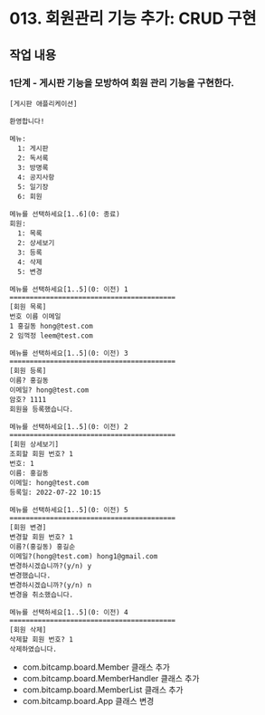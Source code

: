 # 013. 회원관리 기능 추가: CRUD 구현


## 작업 내용

### 1단계 - 게시판 기능을 모방하여 회원 관리 기능을 구현한다.

```
[게시판 애플리케이션]

환영합니다!

메뉴:
  1: 게시판
  2: 독서록
  3: 방명록
  4: 공지사항
  5: 일기장
  6: 회원

메뉴를 선택하세요[1..6](0: 종료) 
회원:
  1: 목록
  2: 상세보기
  3: 등록
  4: 삭제
  5: 변경

메뉴를 선택하세요[1..5](0: 이전) 1
=========================================
[회원 목록]
번호 이름 이메일 
1 홍길동 hong@test.com
2 임꺽정 leem@test.com

메뉴를 선택하세요[1..5](0: 이전) 3
=========================================
[회원 등록]
이름? 홍길동
이메일? hong@test.com
암호? 1111
회원을 등록했습니다.

메뉴를 선택하세요[1..5](0: 이전) 2
=========================================
[회원 상세보기]
조회할 회원 번호? 1
번호: 1
이름: 홍길동
이메일: hong@test.com
등록일: 2022-07-22 10:15

메뉴를 선택하세요[1..5](0: 이전) 5
=========================================
[회원 변경]
변경할 회원 번호? 1
이름?(홍길동) 홍길순
이메일?(hong@test.com) hong1@gmail.com
변경하시겠습니까?(y/n) y
변경했습니다.
변경하시겠습니까?(y/n) n
변경을 취소했습니다.

메뉴를 선택하세요[1..5](0: 이전) 4
=========================================
[회원 삭제]
삭제할 회원 번호? 1
삭제하였습니다.
```

- com.bitcamp.board.Member 클래스 추가
- com.bitcamp.board.MemberHandler 클래스 추가
- com.bitcamp.board.MemberList 클래스 추가
- com.bitcamp.board.App 클래스 변경 


